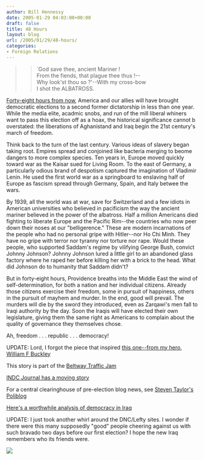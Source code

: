 ```yaml
---
author: Bill Hennessy
date: 2005-01-29 04:03:00+00:00
draft: false
title: 48 Hours
layout: blog
url: /2005/01/29/48-hours/
categories:
- Foreign Relations
---
```


> 

> 
> > 

>> 
>> `God save thee, ancient Mariner !  
From the fiends, that plague thee thus !--  
Why look'st thou so ?'--With my cross-bow  
I shot the ALBATROSS. 
>> 
>> 
> 
> 




[Forty-eight hours from now](https://apnews.myway.com/article/20050129/D87TESCG0.html), America and our allies will have brought democratic elections to a second former dictatorship in less than one year. While the media elite, acadmic snobs, and run of the mill liberal whiners want to pass this election off as a hoax, the historical significance cannot b overstated: the liberations of Aghanistand and Iraq begin the 21st century's march of freedom. 




Think back to the turn of the last century. Various ideas of slavery began taking root. Empires spread and conjoined like bacteria merging to beome dangers to more complex species. Ten years in, Europe moved quickly toward war as the Kaisar sued for Living Room. To the east of Germany, a particularly odious brand of despotism captured the imagination of Vladimir Lenin. He used the first world war as a springboard to enslaving half of Europe as fascism spread through Germany, Spain, and Italy betwee the wars.




By 1939, all the world was at war, save for Switzerland and a few idiots in American universities who believed in pacificism the way the ancient mariner believed in the power of the albatross. Half a million Americans died fighting to liberate Europe and the Pacific Rim--the countries who now peer down their noses at our "belligerence." These are modern incarnations of the people who had no personal gripe with Hitler--nor Ho Chi Minh. They have no gripe with terror nor tyranny nor torture nor rape. Would these people, who supported Saddam's regime by vilifying George Bush, convict Johnny Johnson? Johnny Johnson lured a little girl to an abandoned glass factory where he raped her before killing her with a brick to the head. What did Johnson do to humanity that Saddam didn't?




But in forty-eight hours, Providence breaths into the Middle East the wind of self-determination, for both a nation and her individual citizens. Already those citizens exercise their freedom, some in pursuit of happiness, others in the pursuit of mayhem and murder. In the end, good will prevail. The murders will die by the sword they introduced, even as Zarqawi's men fall to Iraqi authority by the day. Soon the Iraqis will have elected their own legislature, giving them the same right as Americans to complain about the quality of governance they themselves chose.




Ah, freedom . . . republic . . . democracy!




UPDATE: Lord, I forgot the piece that inspired [this one--from my hero, William F Buckley](https://www.nationalreview.com/buckley/wfb200501281343.asp)




This story is part of the [Beltway Traffic Jam](https://www.outsidethebeltway.com/archives/9017)




[INDC Journal has a moving story](https://www.indcjournal.com/archives/001491.php)




For a central clearinghouse of pre-election blog news, see [Steven Taylor's Poliblog](https://www.poliblogger.com/index.php?p=6027)




[Here's a worthwhile analysis of democracy in Iraq](https://adeimantus.blogspot.com/2005/01/new-colonialist.html)




UPDATE: I just took another whirl around the DNC/Lefty sites. I wonder if there were this many supposedly "good" people cheering against us with such bravado two days before our first election? I hope the new Iraq remembers who its friends were.

![](https://blog.billhennessy.com/aggbug.aspx?PostID=955)

